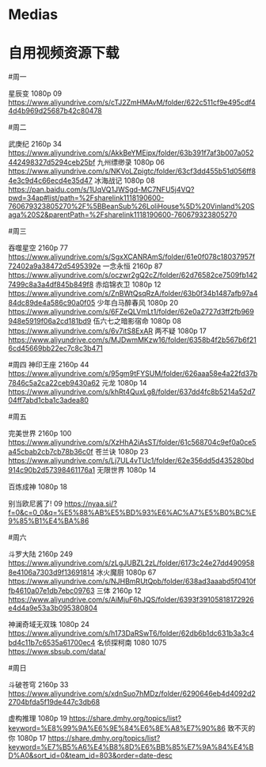 # Medias
# 自用视频资源下载

#周一

星辰变 1080p 09
https://www.aliyundrive.com/s/cTJ2ZmHMAvM/folder/622c511cf9e495cdf44d4b969d25687b42c80478

#周二

武庚纪 2160p 34
https://www.aliyundrive.com/s/AkkBeYMEipx/folder/63b391f7af3b007a052442498327d5294ceb25bf
九州缥缈录 1080p 06
https://www.aliyundrive.com/s/NKVoLZpigtc/folder/63cf3dd455b51d056ff84e3c9d4c66ecd4e35d47
冰海战记 1080p 08
https://pan.baidu.com/s/1UqVQ1JWSgd-MC7NFU5j4VQ?pwd=34ap#list/path=%2Fsharelink1118190600-760679323805270%2F%5BBeanSub%26LoliHouse%5D%20Vinland%20Saga%20S2&parentPath=%2Fsharelink1118190600-760679323805270


#周三

吞噬星空 2160p 77
https://www.aliyundrive.com/s/SgxXCANRAmS/folder/61e0f078c18037957f72402a9a38472d5495392e
一念永恒 2160p 87
https://www.aliyundrive.com/s/oczwr2gQ2cZ/folder/62d76582ce7509fb1427499c8a3a4df845b849f8
赤焰锦衣卫 1080p 12
https://www.aliyundrive.com/s/ZnBWtQsqRzA/folder/63b0f34b1487afb97a484dc89de4a586c90a0f05
少年白马醉春风 1080p 20
https://www.aliyundrive.com/s/6FZeQLVmLt1/folder/62e0a2727d3ff2fb969948e5919f06a2cd181bd9
伍六七之暗影宿命 1080p 08
https://www.aliyundrive.com/s/6v7itS8ExAR
两不疑 1080p 17
https://www.aliyundrive.com/s/MJDwmMKzw16/folder/6358b4f2b567b6f216cd45669bb22ec7c8c3b471


#周四
神印王座 2160p 44
https://www.aliyundrive.com/s/95gm9tFYSUM/folder/626aaa58e4a22fd37b7846c5a2ca22ceb9430a62
元龙 1080p 14
https://www.aliyundrive.com/s/khRt4QuxLg8/folder/637dd4fc8b5214a52d704ff7abd1cba1c3adea80


#周五 

完美世界 2160p 100
https://www.aliyundrive.com/s/XzHhA2iAsST/folder/61c568704c9ef0a0ce5a45cbab2cb7cb78b36c0f
苍兰诀 1080p 23
https://www.aliyundrive.com/s/Lj7UL4vTUc1/folder/62e356dd5d435280bd914c90b2d57398461176a1
无限世界 1080p 14

百炼成神 1080p 18

别当欧尼酱了! 09
https://nyaa.si/?f=0&c=0_0&q=%E5%88%AB%E5%BD%93%E6%AC%A7%E5%B0%BC%E9%85%B1%E4%BA%86

#周六

斗罗大陆 2160p 249
https://www.aliyundrive.com/s/zLgJUBZL2zL/folder/6173c24e27dd4909588e4106a7303d9f13691814
冰火魔厨 1080p 67
https://www.aliyundrive.com/s/NJHBmRUtQpb/folder/638ad3aaabd5f0410ffb4610a07e1db7ebc09763
三体 2160p 12
https://www.aliyundrive.com/s/AiMjuF6hJQS/folder/6393f39105818172926e4d4a9e53a3b095380804

神澜奇域无双珠 1080p 24
https://www.aliyundrive.com/s/h173DaRSwT6/folder/62db6b1dc631b3a3c4bd4c11b7c6535a61700ec4
名侦探柯南 1080 1075
https://www.sbsub.com/data/



#周日 

斗破苍穹 2160p 33
https://www.aliyundrive.com/s/xdnSuo7hMDz/folder/6290646eb4d4092d22704bfda5f19de447c3db68



虚构推理 1080p 19
https://share.dmhy.org/topics/list?keyword=%E8%99%9A%E6%9E%84%E6%8E%A8%E7%90%86
致不灭的你 1080p 17
https://share.dmhy.org/topics/list?keyword=%E7%B5%A6%E4%B8%8D%E6%BB%85%E7%9A%84%E4%BD%A0&sort_id=0&team_id=803&order=date-desc


